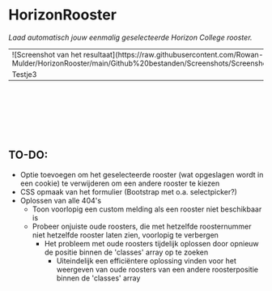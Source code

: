 # HorizonRooster
*Laad automatisch jouw eenmalig geselecteerde Horizon College rooster.*

<table>
  <thead>
  </thead>
  <tbody>
    <tr>
      <td>![Screenshot van het resultaat](https://raw.githubusercontent.com/Rowan-Mulder/HorizonRooster/main/Github%20bestanden/Screenshots/Screenshot1.png)</td>
      <td>![Screenshot van het formulier](https://raw.githubusercontent.com/Rowan-Mulder/HorizonRooster/main/Github%20bestanden/Screenshots/Screenshot2.png)</td>
    </tr>
    <tr>
      <td>Testje3</td>
      <td>Testje4</td>
    </tr>
  </tbody>
</table>

<br><br><br>
---

## TO-DO:
- Optie toevoegen om het geselecteerde rooster (wat opgeslagen wordt in een cookie) te verwijderen om een andere rooster te kiezen
- CSS opmaak van het formulier (Bootstrap met o.a. selectpicker?)
- Oplossen van alle 404's
  - Toon voorlopig een custom melding als een rooster niet beschikbaar is
  - Probeer onjuiste oude roosters, die met hetzelfde roosternummer niet hetzelfde rooster laten zien, voorlopig te verbergen
    - Het probleem met oude roosters tijdelijk oplossen door opnieuw de positie binnen de 'classes' array op te zoeken
      - Uiteindelijk een efficiëntere oplossing vinden voor het weergeven van oude roosters van een andere roosterpositie binnen de 'classes' array
